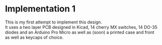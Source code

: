 # Implementation 1

This is my first attempt to implement this design.  
It uses a two layer PCB designed in Kicad, 14 cherry MX switches, 14 DO-35 diodes and an Arduino Pro Micro as well as (soon) a printed case and front as well as keycaps of choice.
